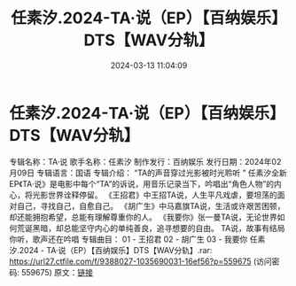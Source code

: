 ﻿---
title: 任素汐.2024-TA·说（EP）【百纳娱乐】DTS【WAV分轨】
date: 2024-03-13 11:04:09
categories: WAV车载音乐、镜像
tags: 华语中文
---
# 任素汐.2024-TA·说（EP）【百纳娱乐】DTS【WAV分轨】

专辑名称：TA·说
歌手名称：任素汐
制作发行：百纳娱乐
发行日期：2024年02月09日
专辑语言：国语
专辑介绍：
“TA的声音穿过光影被时光聆听 ”
任素汐全新EP《TA·说》是电影中每个“TA”的诉说，用音乐记录当下，吟唱出“角色人物”的内心，将光影世界诠释停留。
《王招君》中王招TA说，人生平凡戏虐，要坦荡的面对自己，寻找自己，自愈自己。
《胡广生》中马嘉旗TA说，生活或许艰苦困顿，却还能拥抱希望，总能有理解尊重你的人。
《我要你》张一曼TA说，无论世界如何荒诞黑暗，却总能坚守内心的单纯善良，追寻想要的自由。
TA说，故事有结局
你听，歌声还在吟唱
专辑曲目：
01 - 王招君
02 - 胡广生
03 - 我要你
任素汐.2024 - TA·说（EP）【百纳娱乐】DTS【WAV分轨】.rar: https://url27.ctfile.com/f/9388027-1035690031-16ef56?p=559675
(访问密码: 559675)
原文：[链接](https://blog.sina.com.cn/s/blog_1647c7e76010314oz.html)